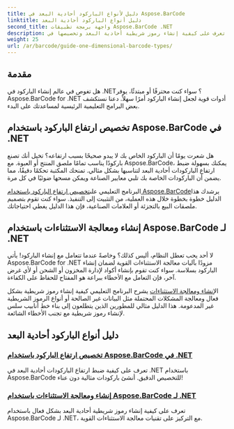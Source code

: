 ```yaml
---
title: دليل لأنواع الباركود أحادية البعد في Aspose.BarCode
linktitle: دليل أنواع الباركود أحادية البعد
second_title: واجهة برمجة تطبيقات Aspose.BarCode .NET
description: تعرف على كيفية إنشاء رموز شريطية أحادية البعد وتخصيصها في .NET باستخدام Aspose.BarCode، مع تقنيات معالجة الاستثناءات القوية.
weight: 25
url: /ar/barcode/guide-one-dimensional-barcode-types/
---
```

## مقدمة

هل تغوص في عالم إنشاء الباركود في .NET؟ سواء كنت محترفًا أو مبتدئًا، يوفر Aspose.BarCode for .NET أدوات قوية لجعل إنشاء الباركود أمرًا سهلاً. دعنا نستكشف بعض البرامج التعليمية الرئيسية لمساعدتك على البدء.

## تخصيص ارتفاع الباركود باستخدام Aspose.BarCode في .NET  

هل شعرت يومًا أن الباركود الخاص بك لا يبدو صحيحًا بسبب ارتفاعه؟ تخيل أنك تصنع باركودًا يناسب تمامًا ملصق المنتج أو العبوة. مع Aspose.BarCode، يمكنك بسهولة ضبط ارتفاع الباركودات أحادية البعد لتناسبها بشكل مثالي. تمنحك المكتبة تحكمًا دقيقًا، مما يضمن أن الباركودات الخاصة بك تلبي معايير الصناعة ويمكن مسحها ضوئيًا في كل مرة.  

 البرنامج التعليمي على[تخصيص ارتفاع الباركود باستخدام Aspose.BarCode](./customizing-barcode-height/)يرشدك هذا الدليل خطوة بخطوة خلال هذه العملية، من التثبيت إلى التنفيذ. سواء كنت تقوم بتصميم ملصقات البيع بالتجزئة أو العلامات الصناعية، فإن هذا الدليل يغطي احتياجاتك.  

## إنشاء ومعالجة الاستثناءات باستخدام Aspose.BarCode لـ .NET  

لا أحد يحب تعطل النظام، أليس كذلك؟ وخاصةً عندما تتعامل مع إنشاء الباركود! يأتي Aspose.BarCode for .NET مزودًا بآليات معالجة الاستثناءات القوية لضمان إنشاء الباركود بسلاسة. سواء كنت تقوم بإنشاء أكواد لإدارة المخزون أو الشحن أو لأي غرض آخر، فإن التعامل مع الأخطاء ببراعة هو المفتاح للحفاظ على الكفاءة.  

 ال[إنشاء ومعالجة الاستثناءات](./generation-and-exception-handling/) يشرح البرنامج التعليمي كيفية إنشاء رموز شريطية بشكل فعال ومعالجة المشكلات المحتملة مثل البيانات غير الصالحة أو أنواع الرموز الشريطية غير المدعومة. هذا الدليل مثالي للمطورين الذين يتطلعون إلى بناء خط أنابيب سلس لإنشاء رموز شريطية مع تجنب الأخطاء الشائعة.  

## دليل أنواع الباركود أحادية البعد
### [تخصيص ارتفاع الباركود باستخدام Aspose.BarCode في .NET](./customizing-barcode-height/)
تعرف على كيفية ضبط ارتفاع الباركودات أحادية البعد في .NET باستخدام Aspose.BarCode للتخصيص الدقيق. أنشئ باركودات مثالية دون عناء!
### [إنشاء ومعالجة الاستثناءات باستخدام Aspose.BarCode لـ .NET](./generation-and-exception-handling/)
تعرف على كيفية إنشاء رموز شريطية أحادية البعد بشكل فعال باستخدام Aspose.BarCode لـ .NET، مع التركيز على تقنيات معالجة الاستثناءات القوية.